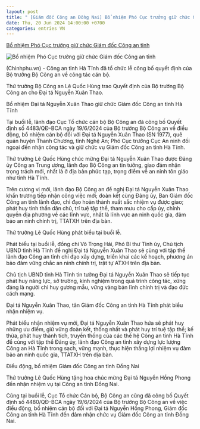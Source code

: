 ```yaml
---
layout: post
title: " [Giám đốc Công an Đồng Nai] Bổ nhiệm Phó Cục trưởng giữ chức Giám đốc Công an tỉnh"
date: Thu, 20 Jun 2024 14:00:00 +0700
categories: entries VN
---
```

[Bổ nhiệm Phó Cục trưởng giữ chức Giám đốc Công an tỉnh](https://xaydungchinhsach.chinhphu.vn/dieu-dong-bo-nhiem-dai-ta-pho-cuc-truong-giu-chuc-giam-doc-cong-an-tinh-119240620091103217.htm)

![Bổ nhiệm Phó Cục trưởng giữ chức Giám đốc Công an tỉnh](https://xdcs.cdnchinhphu.vn/zoom/600_315/446259493575335936/2024/6/20/img2826-1718846277213-1718849067685-1718849069721674089373.jpg)

(Chinhphu.vn) - Công an tỉnh Hà Tĩnh đã tổ chức lễ công bố quyết định của Bộ trưởng Bộ Công an về công tác cán bộ.

Thứ trưởng Bộ Công an Lê Quốc Hùng trao Quyết định của Bộ trưởng Bộ Công an cho Đại tá Nguyễn Xuân Thao.

Bổ nhiệm Đại tá Nguyễn Xuân Thao giữ chức Giám đốc Công an tỉnh Hà Tĩnh

Tại buổi lễ, lãnh đạo Cục Tổ chức cán bộ Bộ Công an đã công bố Quyết định số 4483/QĐ-BCA ngày 19/6/2024 của Bộ trưởng Bộ Công an về điều động, bổ nhiệm cán bộ đối với Đại tá Nguyễn Xuân Thao (SN 1977), quê quán huyện Thanh Chương, tỉnh Nghệ An; Phó Cục trưởng Cục An ninh đối ngoại đến nhận công tác và giữ chức vụ Giám đốc Công an tỉnh Hà Tĩnh.

Thứ trưởng Lê Quốc Hùng chúc mừng Đại tá Nguyễn Xuân Thao được Đảng ủy Công an Trung ương, lãnh đạo Bộ Công an tin tưởng, giao đảm nhận trọng trách mới, nhất là ở địa bàn phức tạp, trọng điểm về an ninh tôn giáo như tỉnh Hà Tĩnh.

Trên cương vị mới, lãnh đạo Bộ Công an đề nghị Đại tá Nguyễn Xuân Thao khẩn trương tiếp nhận công việc mới; đoàn kết cùng Đảng ủy, Ban Giám đốc Công an tỉnh lãnh đạo, chỉ đạo hoàn thành xuất sắc nhiệm vụ được giao; phát huy tinh thần dân chủ, trí tuệ tập thể, tham mưu cho cấp ủy, chính quyền địa phương về các lĩnh vực, nhất là lĩnh vực an ninh quốc gia, đảm bảo an ninh chính trị, TTATXH trên địa bàn.

Thứ trưởng Lê Quốc Hùng phát biểu tại buổi lễ.

Phát biểu tại buổi lễ, đồng chí Võ Trọng Hải, Phó Bí thư Tỉnh ủy, Chủ tịch UBND tỉnh Hà Tĩnh đề nghị Đại tá Nguyễn Xuân Thao sẽ cùng với tập thể lãnh đạo Công an tỉnh chỉ đạo xây dựng, triển khai các kế hoạch, phương án bảo đảm vững chắc an ninh chính trị, trật tự ATXH trên địa bàn.

Chủ tịch UBND tỉnh Hà Tĩnh tin tưởng Đại tá Nguyễn Xuân Thao sẽ tiếp tục phát huy năng lực, sở trường, kinh nghiệm trong quá trình công tác, xứng đáng là người chỉ huy gương mẫu, vững vàng bản lĩnh chính trị và đạo đức cách mạng.

Đại tá Nguyễn Xuân Thao, tân Giám đốc Công an tỉnh Hà Tĩnh phát biểu nhận nhiệm vụ.

Phát biểu nhận nhiệm vụ mới, Đại tá Nguyễn Xuân Thao hứa sẽ phát huy những ưu điểm, giữ vững đoàn kết, thống nhất và phát huy trí tuệ tập thể; kế thừa, phát huy thành tích, truyền thống của các thế hệ Công an tỉnh Hà Tĩnh để cùng với tập thể Đảng ủy, lãnh đạo Công an tỉnh xây dựng lực lượng Công an Hà Tĩnh trong sạch, vững mạnh, thực hiện thắng lợi nhiệm vụ đảm bảo an ninh quốc gia, TTATXH trên địa bàn.

Điều động, bổ nhiệm Giám đốc Công an tỉnh Đồng Nai

Thứ trưởng Lê Quốc Hùng tặng hoa chúc mừng Đại tá Nguyễn Hồng Phong đến nhận nhiệm vụ tại Công an tỉnh Đồng Nai.

Cũng tại buổi lễ, Cục Tổ chức Cán bộ, Bộ Công an cũng đã công bố Quyết định số 4480/QĐ-BCA ngày 19/6/2024 của Bộ trưởng Bộ Công an về việc điều động, bổ nhiệm cán bộ đối với Đại tá Nguyễn Hồng Phong, Giám đốc Công an tỉnh Hà Tĩnh đến đảm nhận chức vụ Giám đốc Công an tỉnh Đồng Nai.

